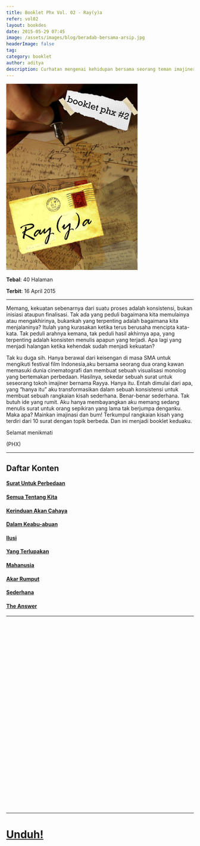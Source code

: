 ```yaml
---
title: Booklet Phx Vol. 02 - Ray(y)a
refer: vol02
layout: bookdes
date: 2015-05-29 07:45
image: /assets/images/blog/beradab-bersama-arsip.jpg
headerImage: false
tag:
category: booklet
author: aditya
description: Curhatan mengenai kehidupan bersama seorang teman imajiner
---
```


<img class="image" src="/assets/images/cover/booklet2.jpg" alt="__" height="500px">

__Tebal__: 40 Halaman

__Terbit__: 16 April 2015

***

Memang, kekuatan sebenarnya dari suatu proses adalah konsistensi, bukan inisiasi ataupun finalisasi. Tak ada yang peduli bagaimana kita memulainya atau mengakhirinya, bukankah yang terpenting adalah bagaimana kita menjalaninya? Itulah yang kurasakan ketika terus berusaha mencipta kata-kata. Tak peduli arahnya kemana, tak peduli hasil akhirnya apa, yang terpenting adalah konsisten menulis apapun yang terjadi. Apa lagi yang menjadi halangan ketika kehendak sudah menjadi kekuatan?

Tak ku duga sih. Hanya berawal dari keisengan di masa SMA untuk mengikuti festival film Indonesia,aku bersama seorang dua orang kawan memasuki dunia cinematografi dan membuat sebuah visualisasi monolog yang bertemakan perbedaan. Hasilnya, sekedar sebuah surat untuk seseorang tokoh imajiner bernama Rayya. Hanya itu. Entah dimulai dari apa, yang “hanya itu” aku transformasikan dalam sebuah konsistensi untuk membuat sebuah rangkaian kisah sederhana. Benar-benar sederhana. Tak butuh ide yang rumit. Aku hanya membayangkan aku memang sedang menulis surat untuk orang sepikiran yang lama tak berjumpa denganku. Maka apa? Mainkan imajinasi dan bum! Terkumpul rangkaian kisah yang terdiri dari 10 surat dengan topik berbeda. Dan ini menjadi booklet keduaku.

Selamat menikmati

(PHX)

***

## Daftar Konten

#### [Surat Untuk Perbedaan][1]

#### [Semua Tentang Kita][2]

#### [Kerinduan Akan Cahaya][3]

#### [Dalam Keabu-abuan][4]

#### [Ilusi][5]

#### [Yang Terlupakan][6]

#### [Mahanusia][7]

#### [Akar Rumput][8]

#### [Sederhana][9]

#### [The Answer][10]

[1]: http://phoenixfin.github.io/dear-rayya-1
[2]: http://phoenixfin.github.io/dear-rayya-2
[3]: http://phoenixfin.github.io/dear-rayya-3
[4]: http://phoenixfin.github.io/dear-rayya-4
[5]: http://phoenixfin.github.io/dear-rayya-5
[6]: http://phoenixfin.github.io/dear-rayya-6
[7]: http://phoenixfin.github.io/dear-rayya-7
[8]: http://phoenixfin.github.io/dear-rayya-8
[9]: http://phoenixfin.github.io/dear-rayya-9
[10]: http://phoenixfin.github.io/dear-rayya-10

***

<div data-configid="7319434/43537309" style="width:100%; height:500px;" class="issuuembed"></div>
<script type="text/javascript" src="//e.issuu.com/embed.js" async="true"></script>

***

# [Unduh!][akses]

[akses]: https://www.dropbox.com/s/e3fhfm8yohy9gsj/%232%20Ray%28y%29a.pdf?dl=0
